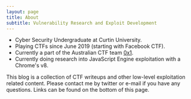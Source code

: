 ```yaml
---
layout: page
title: About
subtitle: Vulnerability Research and Exploit Development
---
```


* Cyber Security Undergraduate at Curtin University.
* Playing CTFs since June 2019 (starting with Facebook CTF).
* Currently a part of the Australian CTF team [0x1](https://ctftime.org/team/83157).
* Currently doing research into JavaScript Engine exploitation with a Chrome's v8.

This blog is a collection of CTF writeups and other low-level exploitation related content. Please contact me by twitter or e-mail if you have any questions. Links can be found on the bottom of this page.
